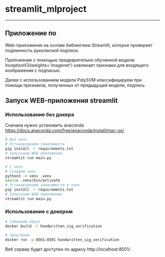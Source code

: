 # streamlit_mlproject
_________________________________________
## Приложение по 
Web-приложение на основе библиотеки Streamlit, 
которое проверяет подлинность рукописной подписи.

Приложение с помощью предварительно обученной модели InceptionV3(weights='imagenet')
извлекает признаки для входящего изображения с подписью.

Далее с использованием модели PolySVM
классифицируем при помощи признаков, полученных от предыдущей модели, подпись

## Запуск WEB-приложения streamlit

### Использование без докера
Сначала нужно установить anaconda https://docs.anaconda.com/free/anaconda/install/mac-os/
```bash
# Без venv
# Устанавливаем зависимости
pip install -r requirements.txt
# Запускаем WEB-приложение
streamlit run main.py

# С venv
# Создаем venv
python3 -m venv .venv
source .venv/bin/activate
# Устанавливаем зависимости в venv
pip install -r requirements.txt
# Запускаем WEB-приложение
streamlit run main.py
```

### Использование с докером
```bash
# Собираем образ
docker build -t handwritten_sig_verification

# Запускаем
docker run -p 8501:8501 handwritten_sig_verification
```

 Веб сервер будет доступен по адресу http://localhost:8501/